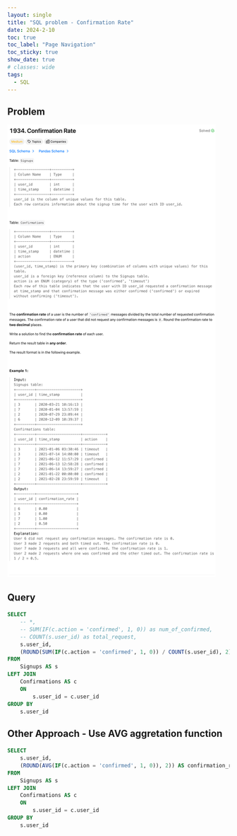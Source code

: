```yaml
---
layout: single
title: "SQL problem - Confirmation Rate"
date: 2024-2-10
toc: true
toc_label: "Page Navigation"
toc_sticky: true
show_date: true
# classes: wide
tags:
  - SQL
---
```


## Problem

[![problem-1934](/assets/images/2024-02-10_13-01-31-problem-1934.png)](/assets/images/2024-02-10_13-01-31-problem-1934.png)

## Query

```sql
SELECT 
    -- *,
    -- SUM(IF(c.action = 'confirmed', 1, 0)) as num_of_confirmed,
    -- COUNT(s.user_id) as total_request,
    s.user_id,
    (ROUND(SUM(IF(c.action = 'confirmed', 1, 0)) / COUNT(s.user_id), 2)) AS confirmation_rate
FROM
    Signups AS s
LEFT JOIN
    Confirmations AS c
    ON 
        s.user_id = c.user_id
GROUP BY
    s.user_id
```

## Other Approach - Use AVG aggretation function

```sql
SELECT 
    s.user_id,
    (ROUND(AVG(IF(c.action = 'confirmed', 1, 0)), 2)) AS confirmation_rate
FROM
    Signups AS s
LEFT JOIN
    Confirmations AS c
    ON 
        s.user_id = c.user_id
GROUP BY
    s.user_id
```
